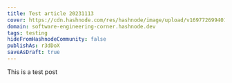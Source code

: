 ```yaml
---
title: Test article 20231113
cover: https://cdn.hashnode.com/res/hashnode/image/upload/v1697726994015/J1s4TfZO9.jpg?auto=format
domain: software-engineering-corner.hashnode.dev
tags: testing
hideFromHashnodeCommunity: false
publishAs: r3dDoX
saveAsDraft: true
---
```


This is a test post
